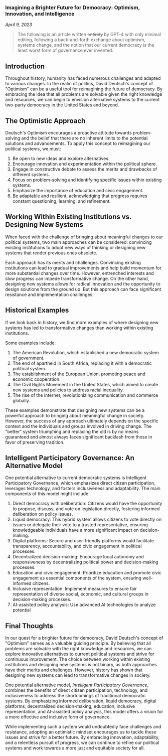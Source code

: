 ### Imagining a Brighter Future for Democracy: Optimism, Innovation, and Intelligence

*April 9, 2023*

> The following is an article written ~~entirely~~ by GPT-4 with only minimal editing, following a back-and-forth exchange about optimism, systems change, and the notion that our current democracy is the least worst form of governance ever invented.

## Introduction

Throughout history, humanity has faced numerous challenges and adapted to various changes. In the realm of politics, David Deutsch's concept of "Optimism" can be a useful tool for reimagining the future of democracy. By embracing the idea that all problems are solvable given the right knowledge and resources, we can begin to envision alternative systems to the current two-party democracy in the United States and beyond.

## The Optimistic Approach

Deutsch's Optimism encourages a proactive attitude towards problem-solving and the belief that there are no inherent limits to the potential solutions and advancements. To apply this concept to reimagining our political systems, we must:

1. Be open to new ideas and explore alternatives.
2. Encourage innovation and experimentation within the political sphere.
3. Engage in constructive debate to assess the merits and drawbacks of different systems.
4. Focus on problem-solving and identifying specific issues within existing systems.
5. Emphasize the importance of education and civic engagement.
6. Be adaptable and resilient, acknowledging that progress requires constant questioning, learning, and refinement.

## Working Within Existing Institutions vs. Designing New Systems

When faced with the challenge of bringing about meaningful changes to our political systems, two main approaches can be considered: convincing existing institutions to adopt new ways of thinking or designing new systems that render previous ones obsolete.

Each approach has its merits and challenges. Convincing existing institutions can lead to gradual improvements and help build momentum for more substantial changes over time. However, entrenched interests and slow progress can impede transformative change. On the other hand, designing new systems allows for radical innovation and the opportunity to design solutions from the ground up. But this approach can face significant resistance and implementation challenges.

## Historical Examples

If we look back in history, we find more examples of where designing new systems has led to transformative changes than working within existing institutions. 

Some examples include:

1. The American Revolution, which established a new democratic system of government.
2. The end of apartheid in South Africa, replacing it with a democratic political system.
3. The establishment of the European Union, promoting peace and economic cooperation.
4. The Civil Rights Movement in the United States, which aimed to create new systems and policies to address racial inequality.
5. The rise of the internet, revolutionizing communication and commerce globally.

These examples demonstrate that designing new systems can be a powerful approach to bringing about meaningful change in society. However, the success of any approach ultimately depends on the specific context and the individuals and groups involved in driving change. The "better" system triumphing and replacing the old is by no means guaranteed and almost always faces significant backlash from those in favor of preserving tradition.

## Intelligent Participatory Governance: An Alternative Model

One potential alternative to current democratic systems is Intelligent Participatory Governance, which emphasizes direct citizen participation, leverages technology, and fosters inclusiveness and adaptability. The main components of this model might include:

1. Direct democracy with deliberation: Citizens would have the opportunity to propose, discuss, and vote on legislation directly, fostering informed deliberation on policy issues.
2. Liquid democracy: This hybrid system allows citizens to vote directly on issues or delegate their vote to a trusted representative, ensuring knowledgeable individuals have a more significant impact on decision-making.
3. Digital platforms: Secure and user-friendly platforms would facilitate transparency, accountability, and civic engagement in political processes.
4. Decentralized decision-making: Encourage local autonomy and responsiveness by decentralizing political power and decision-making processes.
5. Education and civic engagement: Prioritize education and promote civic engagement as essential components of the system, ensuring well-informed citizens.
6. Inclusive representation: Implement measures to ensure fair representation of diverse social, economic, and cultural groups in decision-making processes.
7. AI-assisted policy analysis: Use advanced AI technologies to analyze potential

## Final Thoughts

In our quest for a brighter future for democracy, David Deutsch's concept of "Optimism" serves as a valuable guiding principle. By believing that all problems are solvable with the right knowledge and resources, we can explore innovative alternatives to current political systems and strive for continuous improvement. The choice between working within existing institutions and designing new systems is not binary, as both approaches have their merits and challenges. However, history has shown that designing new systems can lead to transformative changes in society.

One potential alternative model, *Intelligent Participatory Governance*, combines the benefits of direct citizen participation, technology, and inclusiveness to address the shortcomings of traditional democratic systems. By emphasizing informed deliberation, liquid democracy, digital platforms, decentralized decision-making, education, inclusive representation, and AI-assisted policy analysis, this model offers a vision for a more effective and inclusive form of governance.

While implementing such a system would undoubtedly face challenges and resistance, adopting an optimistic mindset encourages us to tackle these issues and strive for a better future. By embracing innovation, adaptability, and a relentless pursuit of progress, we can continue to refine our political systems and work towards a more just and equitable society for all.

